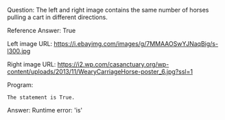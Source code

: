 Question: The left and right image contains the same number of horses pulling a cart in different directions.

Reference Answer: True

Left image URL: https://i.ebayimg.com/images/g/7MMAAOSwYJNaqBig/s-l300.jpg

Right image URL: https://i2.wp.com/casanctuary.org/wp-content/uploads/2013/11/WearyCarriageHorse-poster_6.jpg?ssl=1

Program:

```
The statement is True.
```
Answer: Runtime error: 'is'

